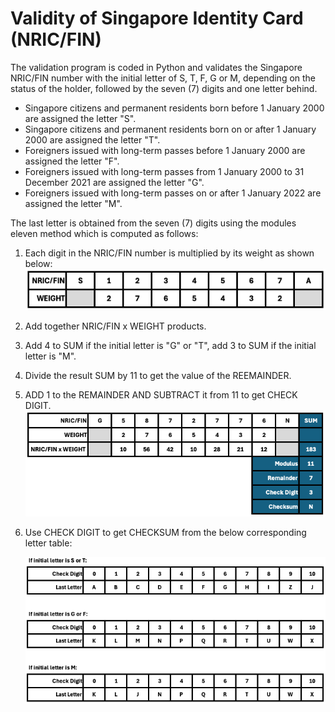 # Validity of Singapore Identity Card (NRIC/FIN)

The validation program is coded in Python and validates the Singapore NRIC/FIN number with the initial letter of S, T, F, G or M, depending on the status of the holder, followed by the seven (7) digits and one letter behind.
* Singapore citizens and permanent residents born before 1 January 2000 are assigned the letter "S".
* Singapore citizens and permanent residents born on or after 1 January 2000 are assigned the letter "T".
* Foreigners issued with long-term passes before 1 January 2000 are assigned the letter "F".
* Foreigners issued with long-term passes from 1 January 2000 to 31 December 2021 are assigned the letter "G".
* Foreigners issued with long-term passes on or after 1 January 2022 are assigned the letter "M".

The last letter is obtained from the seven (7) digits using the modules eleven method which is computed as follows:
1. Each digit in the NRIC/FIN number is multiplied by its weight as shown below:
    <img src="https://github.com/YvonneLipLim/Images/blob/main/NRIC_Weight_Table.png">
2. Add together NRIC/FIN x WEIGHT products.
3. Add 4 to SUM if the initial letter is "G" or "T", add 3 to SUM if the initial letter is "M".
4. Divide the result SUM by 11 to get the value of the REEMAINDER.
5. ADD 1 to the REMAINDER AND SUBTRACT it from 11 to get CHECK DIGIT.
    <img src="https://github.com/YvonneLipLim/Images/blob/main/CheckSum.png">
  
6. Use CHECK DIGIT to get CHECKSUM from the below corresponding letter table:
   
    <img src="https://github.com/YvonneLipLim/Images/blob/main/Letter_Table.png">
<br>
